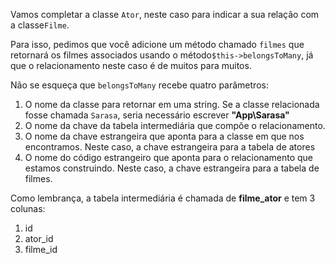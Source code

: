 Vamos completar a classe `Ator`, neste caso para indicar a sua relação com a classe`Filme`.

Para isso, pedimos que você adicione um método chamado `filmes` que retornará os filmes associados usando o método`$this->belongsToMany`, já que o relacionamento neste caso é de muitos para muitos.

Não se esqueça que `belongsToMany` recebe quatro parâmetros:

1. O nome da classe para retornar em uma string. Se a classe relacionada fosse chamada `Sarasa`, seria necessário escrever **"App\Sarasa"**
2. O nome da chave da tabela intermediária que compõe o relacionamento.
3. O nome da chave estrangeira que aponta para a classe em que nos encontramos. Neste caso, a chave estrangeira para a tabela de atores
4. O nome do código estrangeiro que aponta para o relacionamento que estamos construindo. Neste caso, a chave estrangeira para a tabela de filmes.


Como lembrança, a tabela intermediária é chamada de **filme_ator** e tem 3 colunas:

1. id
2. ator_id
3. filme_id